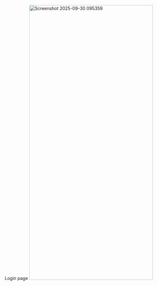Login page
<img width="394" height="875" alt="Screenshot 2025-09-30 095359" src="https://github.com/user-attachments/assets/91505cb1-ed26-4b11-9645-078d35741a96" />

